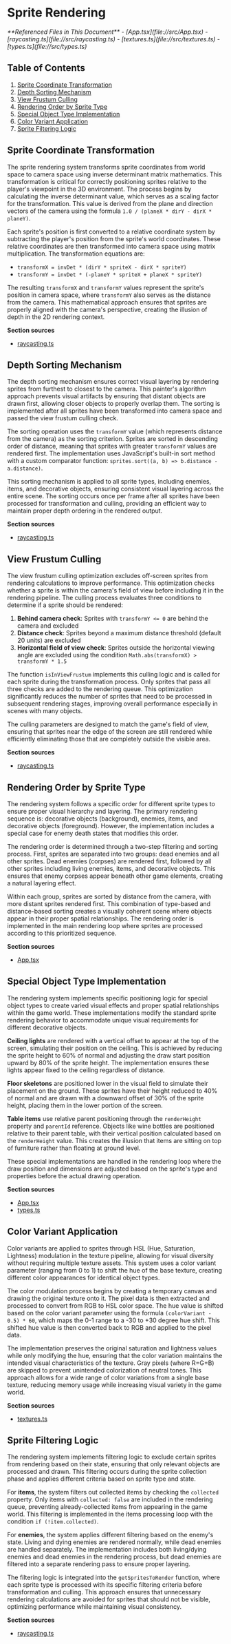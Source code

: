 # Sprite Rendering

<cite>
**Referenced Files in This Document**   
- [App.tsx](file://src/App.tsx)
- [raycasting.ts](file://src/raycasting.ts)
- [textures.ts](file://src/textures.ts)
- [types.ts](file://src/types.ts)
</cite>

## Table of Contents
1. [Sprite Coordinate Transformation](#sprite-coordinate-transformation)
2. [Depth Sorting Mechanism](#depth-sorting-mechanism)
3. [View Frustum Culling](#view-frustum-culling)
4. [Rendering Order by Sprite Type](#rendering-order-by-sprite-type)
5. [Special Object Type Implementation](#special-object-type-implementation)
6. [Color Variant Application](#color-variant-application)
7. [Sprite Filtering Logic](#sprite-filtering-logic)

## Sprite Coordinate Transformation

The sprite rendering system transforms sprite coordinates from world space to camera space using inverse determinant matrix mathematics. This transformation is critical for correctly positioning sprites relative to the player's viewpoint in the 3D environment. The process begins by calculating the inverse determinant value, which serves as a scaling factor for the transformation. This value is derived from the plane and direction vectors of the camera using the formula `1.0 / (planeX * dirY - dirX * planeY)`.

Each sprite's position is first converted to a relative coordinate system by subtracting the player's position from the sprite's world coordinates. These relative coordinates are then transformed into camera space using matrix multiplication. The transformation equations are:
- `transformX = invDet * (dirY * spriteX - dirX * spriteY)`
- `transformY = invDet * (-planeY * spriteX + planeX * spriteY)`

The resulting `transformX` and `transformY` values represent the sprite's position in camera space, where `transformY` also serves as the distance from the camera. This mathematical approach ensures that sprites are properly aligned with the camera's perspective, creating the illusion of depth in the 2D rendering context.

**Section sources**
- [raycasting.ts](file://src/raycasting.ts#L123-L166)

## Depth Sorting Mechanism

The depth sorting mechanism ensures correct visual layering by rendering sprites from furthest to closest to the camera. This painter's algorithm approach prevents visual artifacts by ensuring that distant objects are drawn first, allowing closer objects to properly overlap them. The sorting is implemented after all sprites have been transformed into camera space and passed the view frustum culling check.

The sorting operation uses the `transformY` value (which represents distance from the camera) as the sorting criterion. Sprites are sorted in descending order of distance, meaning that sprites with greater `transformY` values are rendered first. The implementation uses JavaScript's built-in sort method with a custom comparator function: `sprites.sort((a, b) => b.distance - a.distance)`.

This sorting mechanism is applied to all sprite types, including enemies, items, and decorative objects, ensuring consistent visual layering across the entire scene. The sorting occurs once per frame after all sprites have been processed for transformation and culling, providing an efficient way to maintain proper depth ordering in the rendered output.

**Section sources**
- [raycasting.ts](file://src/raycasting.ts#L225-L227)

## View Frustum Culling

The view frustum culling optimization excludes off-screen sprites from rendering calculations to improve performance. This optimization checks whether a sprite is within the camera's field of view before including it in the rendering pipeline. The culling process evaluates three conditions to determine if a sprite should be rendered:

1. **Behind camera check**: Sprites with `transformY <= 0` are behind the camera and excluded
2. **Distance check**: Sprites beyond a maximum distance threshold (default 20 units) are excluded
3. **Horizontal field of view check**: Sprites outside the horizontal viewing angle are excluded using the condition `Math.abs(transformX) > transformY * 1.5`

The function `isInViewFrustum` implements this culling logic and is called for each sprite during the transformation process. Only sprites that pass all three checks are added to the rendering queue. This optimization significantly reduces the number of sprites that need to be processed in subsequent rendering stages, improving overall performance especially in scenes with many objects.

The culling parameters are designed to match the game's field of view, ensuring that sprites near the edge of the screen are still rendered while efficiently eliminating those that are completely outside the visible area.

**Section sources**
- [raycasting.ts](file://src/raycasting.ts#L105-L121)

## Rendering Order by Sprite Type

The rendering system follows a specific order for different sprite types to ensure proper visual hierarchy and layering. The primary rendering sequence is: decorative objects (background), enemies, items, and decorative objects (foreground). However, the implementation includes a special case for enemy death states that modifies this order.

The rendering order is determined through a two-step filtering and sorting process. First, sprites are separated into two groups: dead enemies and all other sprites. Dead enemies (corpses) are rendered first, followed by all other sprites including living enemies, items, and decorative objects. This ensures that enemy corpses appear beneath other game elements, creating a natural layering effect.

Within each group, sprites are sorted by distance from the camera, with more distant sprites rendered first. This combination of type-based and distance-based sorting creates a visually coherent scene where objects appear in their proper spatial relationships. The rendering order is implemented in the main rendering loop where sprites are processed according to this prioritized sequence.

**Section sources**
- [App.tsx](file://src/App.tsx#L613-L638)

## Special Object Type Implementation

The rendering system implements specific positioning logic for special object types to create varied visual effects and proper spatial relationships within the game world. These implementations modify the standard sprite rendering behavior to accommodate unique visual requirements for different decorative objects.

**Ceiling lights** are rendered with a vertical offset to appear at the top of the screen, simulating their position on the ceiling. This is achieved by reducing the sprite height to 60% of normal and adjusting the draw start position upward by 80% of the sprite height. The implementation ensures these lights appear fixed to the ceiling regardless of distance.

**Floor skeletons** are positioned lower in the visual field to simulate their placement on the ground. These sprites have their height reduced to 40% of normal and are drawn with a downward offset of 30% of the sprite height, placing them in the lower portion of the screen.

**Table items** use relative parent positioning through the `renderHeight` property and `parentId` reference. Objects like wine bottles are positioned relative to their parent table, with their vertical position calculated based on the `renderHeight` value. This creates the illusion that items are sitting on top of furniture rather than floating at ground level.

These special implementations are handled in the rendering loop where the draw position and dimensions are adjusted based on the sprite's type and properties before the actual drawing operation.

**Section sources**
- [App.tsx](file://src/App.tsx#L689-L707)
- [types.ts](file://src/types.ts#L148-L154)

## Color Variant Application

Color variants are applied to sprites through HSL (Hue, Saturation, Lightness) modulation in the texture pipeline, allowing for visual diversity without requiring multiple texture assets. This system uses a color variant parameter (ranging from 0 to 1) to shift the hue of the base texture, creating different color appearances for identical object types.

The color modulation process begins by creating a temporary canvas and drawing the original texture onto it. The pixel data is then extracted and processed to convert from RGB to HSL color space. The hue value is shifted based on the color variant parameter using the formula `(colorVariant - 0.5) * 60`, which maps the 0-1 range to a -30 to +30 degree hue shift. This shifted hue value is then converted back to RGB and applied to the pixel data.

The implementation preserves the original saturation and lightness values while only modifying the hue, ensuring that the color variation maintains the intended visual characteristics of the texture. Gray pixels (where R=G=B) are skipped to prevent unintended colorization of neutral tones. This approach allows for a wide range of color variations from a single base texture, reducing memory usage while increasing visual variety in the game world.

**Section sources**
- [textures.ts](file://src/textures.ts#L896-L967)

## Sprite Filtering Logic

The rendering system implements filtering logic to exclude certain sprites from rendering based on their state, ensuring that only relevant objects are processed and drawn. This filtering occurs during the sprite collection phase and applies different criteria based on sprite type and state.

For **items**, the system filters out collected items by checking the `collected` property. Only items with `collected: false` are included in the rendering queue, preventing already-collected items from appearing in the game world. This filtering is implemented in the items processing loop with the condition `if (!item.collected)`.

For **enemies**, the system applies different filtering based on the enemy's state. Living and dying enemies are rendered normally, while dead enemies are handled separately. The implementation includes both living/dying enemies and dead enemies in the rendering process, but dead enemies are filtered into a separate rendering pass to ensure proper layering.

The filtering logic is integrated into the `getSpritesToRender` function, where each sprite type is processed with its specific filtering criteria before transformation and culling. This approach ensures that unnecessary rendering calculations are avoided for sprites that should not be visible, optimizing performance while maintaining visual consistency.

**Section sources**
- [raycasting.ts](file://src/raycasting.ts#L123-L227)